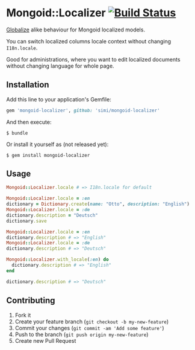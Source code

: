 # Mongoid::Localizer [![Build Status](https://travis-ci.org/simi/mongoid-localizer.png?branch=master)](https://travis-ci.org/simi/mongoid-localizer)

[Globalize](https://github.com/svenfuchs/globalize3) alike behaviour for Mongoid localized models.

You can switch localized columns locale context without changing ```I18n.locale```.

Good for administrations, where you want to edit localized documents without changing language for whole page.

## Installation

Add this line to your application's Gemfile:

```ruby
gem 'mongoid-localizer', github: 'simi/mongoid-localizer'
```

And then execute:

    $ bundle

Or install it yourself as (not released yet):

    $ gem install mongoid-localizer

## Usage

```ruby
Mongoid::Localizer.locale # => I18n.locale for default

Mongoid::Localizer.locale = :en
dictionary = Dictionary.create(name: "Otto", description: "English")
Mongoid::Localizer.locale = :de
dictionary.description = "Deutsch"
dictionary.save

Mongoid::Localizer.locale = :en
dictionary.description # => "English"
Mongoid::Localizer.locale = :de
dictionary.description # => "Deutsch"

Mongoid::Localizer.with_locale(:en) do
  dictionary.description # => "English"
end

dictionary.description # => "Deutsch"
```

## Contributing

1. Fork it
2. Create your feature branch (`git checkout -b my-new-feature`)
3. Commit your changes (`git commit -am 'Add some feature'`)
4. Push to the branch (`git push origin my-new-feature`)
5. Create new Pull Request
